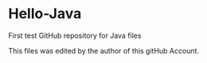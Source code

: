 # Hello-Java
First test GitHub repository for Java files

This files was edited by the author of this gitHub Account.
